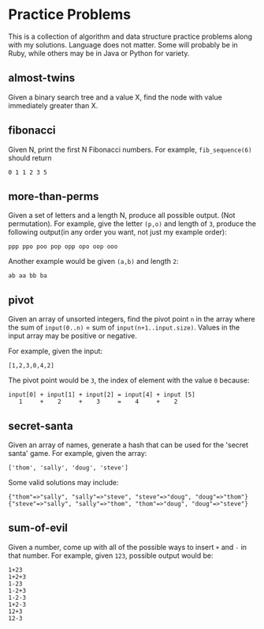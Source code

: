 Practice Problems
=================
This is a collection of algorithm and data structure practice problems along
with my solutions. Language does not matter. Some will probably be in Ruby, 
while others may be in Java or Python for variety.

almost-twins
------------
Given a binary search tree and a value X, find the node with value immediately
greater than X.

fibonacci
---------
Given N, print the first N Fibonacci numbers. For example, `fib_sequence(6)` should
return

    0 1 1 2 3 5

more-than-perms
---------------
Given a set of letters and a length N, produce all possible output. (Not permutation).
For example, give the letter `(p,o)` and length of `3`, produce the following
output(in any order you want, not just my example order):

    ppp ppo poo pop opp opo oop ooo

Another example would be given `(a,b)` and length `2`:

    ab aa bb ba

pivot
-----
Given an array of unsorted integers, find the pivot point `n` in the array where
the sum of `input(0..n)` = sum of `input(n+1..input.size)`. Values in the input
array may be positive or negative.

For example, given the input:

    [1,2,3,0,4,2]

The pivot point would be `3`, the index of element with the value `0` because:

    input[0] + input[1] + input[2] = input[4] + input [5]
       1     +    2     +    3     =    4     +    2

secret-santa
------------
Given an array of names, generate a hash that can be used for the 'secret santa'
game. For example, given the array:

    ['thom', 'sally', 'doug', 'steve']

Some valid solutions may include:

    {"thom"=>"sally", "sally"=>"steve", "steve"=>"doug", "doug"=>"thom"}
    {"steve"=>"sally", "sally"=>"thom", "thom"=>"doug", "doug"=>"steve"}

sum-of-evil
-----------
Given a number, come up with all of the possible ways to insert `+` and `-` in
that number. For example, given `123`, possible output would be:

    1+23 
    1+2+3
    1-23
    1-2+3
    1-2-3
    1+2-3
    12+3
    12-3
